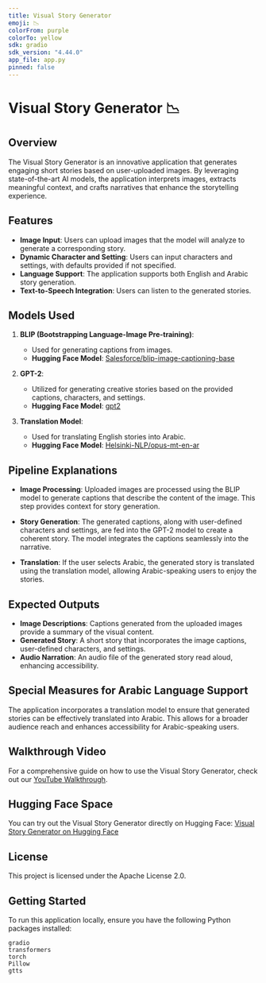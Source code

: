 ```yaml
---
title: Visual Story Generator
emoji: 📉
colorFrom: purple
colorTo: yellow
sdk: gradio
sdk_version: "4.44.0"
app_file: app.py
pinned: false
---
```


# Visual Story Generator 📉

## Overview
The Visual Story Generator is an innovative application that generates engaging short stories based on user-uploaded images. By leveraging state-of-the-art AI models, the application interprets images, extracts meaningful context, and crafts narratives that enhance the storytelling experience.

## Features
- **Image Input**: Users can upload images that the model will analyze to generate a corresponding story.
- **Dynamic Character and Setting**: Users can input characters and settings, with defaults provided if not specified.
- **Language Support**: The application supports both English and Arabic story generation.
- **Text-to-Speech Integration**: Users can listen to the generated stories.

## Models Used
1. **BLIP (Bootstrapping Language-Image Pre-training)**:
   - Used for generating captions from images.
   - **Hugging Face Model**: [Salesforce/blip-image-captioning-base](https://huggingface.co/Salesforce/blip-image-captioning-base)

2. **GPT-2**:
   - Utilized for generating creative stories based on the provided captions, characters, and settings.
   - **Hugging Face Model**: [gpt2](https://huggingface.co/gpt2)

3. **Translation Model**:
   - Used for translating English stories into Arabic.
   - **Hugging Face Model**: [Helsinki-NLP/opus-mt-en-ar](https://huggingface.co/Helsinki-NLP/opus-mt-en-ar)

## Pipeline Explanations
- **Image Processing**: Uploaded images are processed using the BLIP model to generate captions that describe the content of the image. This step provides context for story generation.
  
- **Story Generation**: The generated captions, along with user-defined characters and settings, are fed into the GPT-2 model to create a coherent story. The model integrates the captions seamlessly into the narrative.

- **Translation**: If the user selects Arabic, the generated story is translated using the translation model, allowing Arabic-speaking users to enjoy the stories.

## Expected Outputs
- **Image Descriptions**: Captions generated from the uploaded images provide a summary of the visual content.
- **Generated Story**: A short story that incorporates the image captions, user-defined characters, and settings.
- **Audio Narration**: An audio file of the generated story read aloud, enhancing accessibility.

## Special Measures for Arabic Language Support
The application incorporates a translation model to ensure that generated stories can be effectively translated into Arabic. This allows for a broader audience reach and enhances accessibility for Arabic-speaking users.

## Walkthrough Video
For a comprehensive guide on how to use the Visual Story Generator, check out our [YouTube Walkthrough](https://youtu.be/OEVJUImbdK8).

## Hugging Face Space
You can try out the Visual Story Generator directly on Hugging Face: [Visual Story Generator on Hugging Face](https://huggingface.co/spaces/YB1425/Visual_Story_Generator)



## License
This project is licensed under the Apache License 2.0.

## Getting Started
To run this application locally, ensure you have the following Python packages installed:

```plaintext
gradio
transformers
torch
Pillow
gtts

